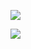 ![](https://github-readme-stats.vercel.app/api?username=makeupsomething&show_icons=true&count_private=true)

![](https://github-readme-stats.vercel.app/api/top-langs/?username=makeupsomething&layout=compact)
